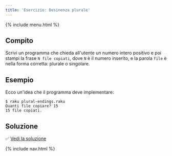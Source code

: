 ```yaml
---
title: 'Esercizio: Desinenza plurale'
---
```


{% include menu.html %}

## Compito

Scrivi un programma che chieda all'utente un numero intero positivo e poi stampi la frase `N file copiati`, dove `N` è il numero inserito, e la parola `file` è nella forma corretta: plurale o singolare.

## Esempio

Ecco un'idea che il programma deve implementare:

```console
$ raku plural-endings.raku
Quanti file copiare? 15
15 file copiati.
```

## Soluzione

✅ [Vedi la soluzione](solution)

{% include nav.html %}